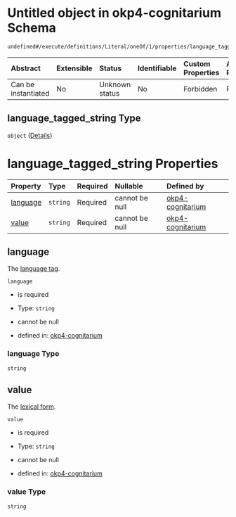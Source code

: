 # Untitled object in okp4-cognitarium Schema

```txt
undefined#/execute/definitions/Literal/oneOf/1/properties/language_tagged_string
```



| Abstract            | Extensible | Status         | Identifiable | Custom Properties | Additional Properties | Access Restrictions | Defined In                                                                     |
| :------------------ | :--------- | :------------- | :----------- | :---------------- | :-------------------- | :------------------ | :----------------------------------------------------------------------------- |
| Can be instantiated | No         | Unknown status | No           | Forbidden         | Forbidden             | none                | [okp4-cognitarium.json\*](schema/okp4-cognitarium.json "open original schema") |

## language\_tagged\_string Type

`object` ([Details](okp4-cognitarium-executemsg-definitions-literal-oneof-languagetaggedstring-properties-language_tagged_string.md))

# language\_tagged\_string Properties

| Property              | Type     | Required | Nullable       | Defined by                                                                                                                                                                                                                                                     |
| :-------------------- | :------- | :------- | :------------- | :------------------------------------------------------------------------------------------------------------------------------------------------------------------------------------------------------------------------------------------------------------- |
| [language](#language) | `string` | Required | cannot be null | [okp4-cognitarium](okp4-cognitarium-executemsg-definitions-literal-oneof-languagetaggedstring-properties-language_tagged_string-properties-language.md "undefined#/execute/definitions/Literal/oneOf/1/properties/language_tagged_string/properties/language") |
| [value](#value)       | `string` | Required | cannot be null | [okp4-cognitarium](okp4-cognitarium-executemsg-definitions-literal-oneof-languagetaggedstring-properties-language_tagged_string-properties-value.md "undefined#/execute/definitions/Literal/oneOf/1/properties/language_tagged_string/properties/value")       |

## language

The [language tag](https://www.w3.org/TR/rdf11-concepts/#dfn-language-tag).

`language`

*   is required

*   Type: `string`

*   cannot be null

*   defined in: [okp4-cognitarium](okp4-cognitarium-executemsg-definitions-literal-oneof-languagetaggedstring-properties-language_tagged_string-properties-language.md "undefined#/execute/definitions/Literal/oneOf/1/properties/language_tagged_string/properties/language")

### language Type

`string`

## value

The [lexical form](https://www.w3.org/TR/rdf11-concepts/#dfn-lexical-form).

`value`

*   is required

*   Type: `string`

*   cannot be null

*   defined in: [okp4-cognitarium](okp4-cognitarium-executemsg-definitions-literal-oneof-languagetaggedstring-properties-language_tagged_string-properties-value.md "undefined#/execute/definitions/Literal/oneOf/1/properties/language_tagged_string/properties/value")

### value Type

`string`
